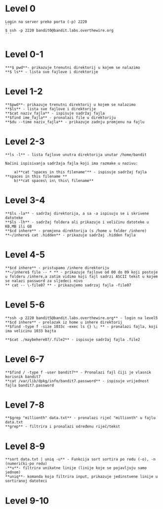 # Level 0

    Login na server preko porta (-p) 2220
    ```
    $ ssh -p 2220 bandit0@bandit.labs.overthewire.org 
    ```
# Level 0-1
    ***$ pwd**- prikazuje trenutni direktorij u kojem se nalazimo
    **$ ls** - lista sve fajlove i direktorije

# Level 1-2

    **$pwd**- prikazuje trenutni direktorij u kojem se nalazimo
    **$ls** - lista sve fajlove i direktorije
    **$cat naziv_fajla** - ispisuje sadržaj fajla
    **$find ime_fajla** - pronalazi file u direktoriju
    **$du --time naziv_fajla** - prikazuje zadnju promjenu na fajlu

# Level 2-3
    **ls -l** - lista fajlove unutra direktorija unutar /home/bandit

    Načini ispisivanja sadržaja fajla koji ima razmake u nazivu:

        a)**cat "spaces in this filename"** - ispisuje sadržaj fajla **spaces in this filename **
        b)**cat spaces\ in\ this\ filename**
# Level 3-4
    **$ls -la** - sadržaj direktorija, a sa -a ispisuju se i skrivene datoteke
    **$ls -lh** - sadržaj foldera ali prikazuje i veličinu datoteke u KB,MB ili GB
    **$cd inhere** - promjena direktorija (s /home u folder /inhere)
    **~/inhere$ cat .hidden** - prikazuje sadržaj .hidden fajla  

# Level 4-5
    **$cd inhere** - pristupamo /inhere direktoriju
    **~/inhere$ file -- * ** - prikazuje fajlove od 00 do 09 koji postoje u folderu /inhere,a zatim vidimo koji fajl sadrzi ASCII tekst u kojem se nalazi password za sljedeci nivo
    ** cat -- \-file07 ** - prikazujemo sadrzaj fajla -file07

# Level 5-6

    **ssh -p 2220 bandit5@bandit.labs.overthewire.org** - login na level5
    **$cd inhere** - prelazak iz home u inhere direktorij
    **$find -type f -size 1033c -exec ls {} \; ** - pronalazi fajla, koji ima velicinu 1033 bajta 

    **$cat ./maybehere07/.file2** - ispisuje sadržaj fajla .file2

# Level 6-7
    **$find / -type f -user bandit7** - Pronalazi fajl čiji je vlasnik korisnik bandit7
    **cat /var/lib/dpkg/info/bandit7.password** - ispisuje vrijednost fajla bandit7.password

# Level 7-8
    **$grep "millionth" data.txt** - pronalazi riječ "millionth" u fajlu data.txt
    **grep** - filtrira i pronalazi određenu riječ/tekst

# Level 8-9

    **sort data.txt | uniq -u** - Funkcija sort sortira po redu (-o), -n (numerički-po redu)
    -**u**- filtrira unikatne linije (linije koje se pojavljuju samo jednom)
    **uniq**- komanda koja filtrira input, prikazuje jedinstvene linije u sortiranoj datoteci
   
# Level 9-10



